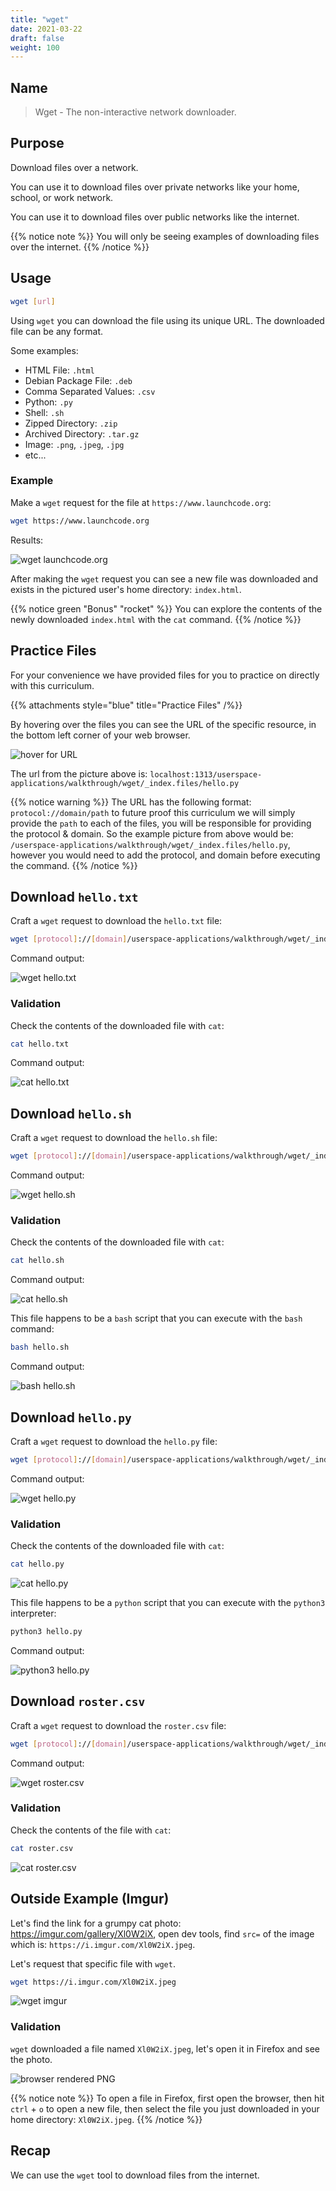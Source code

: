 ```yaml
---
title: "wget"
date: 2021-03-22
draft: false
weight: 100
---
```


## Name

> Wget - The non-interactive network downloader.

## Purpose

Download files over a network.

You can use it to download files over private networks like your home, school, or work network.

You can use it to download files over public networks like the internet.

{{% notice note %}}
You will only be seeing examples of downloading files over the internet.
{{% /notice %}}

## Usage

```bash
wget [url]
```

Using `wget` you can download the file using its unique URL. The downloaded file can be any format.

Some examples:
- HTML File: `.html`
- Debian Package File: `.deb`
- Comma Separated Values: `.csv`
- Python: `.py`
- Shell: `.sh`
- Zipped Directory: `.zip`
- Archived Directory: `.tar.gz`
- Image: `.png`, `.jpeg`, `.jpg`
- etc...

### Example

Make a `wget` request for the file at `https://www.launchcode.org`:

```bash
wget https://www.launchcode.org
```

Results:

![wget launchcode.org](pictures/wget-launchcode.png?classes=border)

After making the `wget` request you can see a new file was downloaded and exists in the pictured user's home directory: `index.html`.

{{% notice green "Bonus" "rocket" %}}
You can explore the contents of the newly downloaded `index.html` with the `cat` command.
{{% /notice %}}

## Practice Files

For your convenience we have provided files for you to practice on directly with this curriculum.

{{% attachments style="blue" title="Practice Files" /%}}

By hovering over the files you can see the URL of the specific resource, in the bottom left corner of your web browser.

![hover for URL](pictures/hover-for-url.png?classes=border)

The url from the picture above is: `localhost:1313/userspace-applications/walkthrough/wget/_index.files/hello.py`

{{% notice warning %}}
The URL has the following format: `protocol://domain/path` to future proof this curriculum we will simply provide the `path` to each of the files, you will be responsible for providing the protocol & domain. So the example picture from above would be: `/userspace-applications/walkthrough/wget/_index.files/hello.py`, however you would need to add the protocol, and domain before executing the command.
{{% /notice %}}


## Download `hello.txt`

Craft a `wget` request to download the `hello.txt` file:

```bash
wget [protocol]://[domain]/userspace-applications/walkthrough/wget/_index.files/hello.txt
```

Command output:

![wget hello.txt](pictures/wget-hello-txt.png?classes=border)

### Validation

Check the contents of the downloaded file with `cat`:

```bash
cat hello.txt
```

Command output:

![cat hello.txt](pictures/cat-hello-txt.png?classes=border)

## Download `hello.sh`

Craft a `wget` request to download the `hello.sh` file:

```bash
wget [protocol]://[domain]/userspace-applications/walkthrough/wget/_index.files/hello.sh
```

Command output:

![wget hello.sh](pictures/wget-hello-sh.png?classes=border)

### Validation

Check the contents of the downloaded file with `cat`:

```bash
cat hello.sh
```

Command output:

![cat hello.sh](pictures/cat-hello-sh.png?classes=border)

This file happens to be a `bash` script that you can execute with the `bash` command:

```bash
bash hello.sh
```

Command output:

![bash hello.sh](pictures/bash-hello-sh.png?classes=border)

## Download `hello.py`

Craft a `wget` request to download the `hello.py` file:

```bash
wget [protocol]://[domain]/userspace-applications/walkthrough/wget/_index.files/hello.py`
```

Command output:

![wget hello.py](pictures/wget-hello-py.png?classes=border)

### Validation

Check the contents of the downloaded file with `cat`:

```bash
cat hello.py
```

![cat hello.py](pictures/cat-hello-py.png?classes=border)

This file happens to be a `python` script that you can execute with the `python3` interpreter:

```bash
python3 hello.py
```

Command output:

![python3 hello.py](pictures/python-hello-py.png?classes=border)

## Download `roster.csv`

Craft a `wget` request to download the `roster.csv` file:

```bash
wget [protocol]://[domain]/userspace-applications/walkthrough/wget/_index.files/roster.csv
```

Command output:

![wget roster.csv](pictures/wget-roster-csv.png?classes=border)

### Validation

Check the contents of the file with `cat`:

```bash
cat roster.csv
```

![cat roster.csv](pictures/cat-roster-csv.png?classes=border)

## Outside Example (Imgur)

Let's find the link for a grumpy cat photo: https://imgur.com/gallery/Xl0W2iX, open dev tools, find `src=` of the image which is: `https://i.imgur.com/Xl0W2iX.jpeg`.

Let's request that specific file with `wget`.

```bash
wget https://i.imgur.com/Xl0W2iX.jpeg
```

![wget imgur](pictures/wget-imgur.png?classes=border)

### Validation

`wget` downloaded a file named `Xl0W2iX.jpeg`, let's open it in Firefox and see the photo.

![browser rendered PNG](pictures/browser-rendered-png.png?classes=border)

{{% notice note %}}
To open a file in Firefox, first open the browser, then hit `ctrl` + `o` to open a new file, then select the file you just downloaded in your home directory: `Xl0W2iX.jpeg`.
{{% /notice %}}

## Recap

We can use the `wget` tool to download files from the internet.